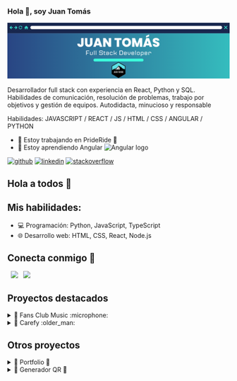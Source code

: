 ### Hola 👋, soy Juan Tomás
![header Juan Tomas, full stack developer](header.png)

Desarrollador full stack con experiencia en React, Python y SQL.
Habilidades de comunicación, resolución de problemas, trabajo
por objetivos y gestión de equipos. Autodidacta, minucioso y
responsable

Habilidades: JAVASCRIPT / REACT / JS / HTML / CSS / ANGULAR / PYTHON

- 🔭 Estoy trabajando en PrideRide :car:
- 🌱 Estoy aprendiendo Angular <img src="https://github.com/user-attachments/assets/f3cd6544-9e10-4d78-bde5-4ada400f26ae" width="30" alt="Angular logo">



[<img src='https://cdn.jsdelivr.net/npm/simple-icons@3.0.1/icons/github.svg' alt='github' height='40'>](https://github.com/JTomas88)  [<img src='https://cdn.jsdelivr.net/npm/simple-icons@3.0.1/icons/linkedin.svg' alt='linkedin' height='40'>](https://www.linkedin.com/in/jtomas88/)  [<img src='https://cdn.jsdelivr.net/npm/simple-icons@3.0.1/icons/stackoverflow.svg' alt='stackoverflow' height='40'>](https://stackoverflow.com/users/jtomas88)  


## Hola a todos 👋

## Mis habilidades:
- 💻 Programación: Python, JavaScript, TypeScript
- 🌐 Desarrollo web: HTML, CSS, React, Node.js

## Conecta conmigo 💬
&nbsp; <a href="https://www.linkedin.com/in/jtomas88/" target="_blank" rel="noopener noreferrer"><img src="https://img.icons8.com/plasticine/100/000000/linkedin.png" width="50" /></a>
&nbsp; <a href="mailto:juan.tomas88@hotmail.com" target="_blank" rel="noopener noreferrer"><img src="https://img.icons8.com/plasticine/100/000000/gmail.png"  width="50" /></a>




## Proyectos destacados
<details>
  <summary>📂 Fans Club Music :microphone:</summary>
  
  **Descripción:**  
  Esta página pretende crear un punto de unión para todos los seguidores de un concierto. Algunos apartados como los objetivos del club o la descripción o el artista son públicos. Otros, como las galerías de fotos o la participación en sorteos, requieren de un registro. La página hace uso de carrousel de foto, iframe de Youtube o React Chrono para la creación de un pequeño timeline.
  
  **Tecnologías utilizadas:**  
  - Python
  - Flask
  - SQLAlchemy
  - React
  - JWT Authenticator
  - API Google Maps
  - API Cloudinary
    
  
  **Enlace al repositorio:**  
  [Fans Club Music](https://github.com/JTomas88/FansClub_v.2)

  **Demo:** 
  

https://github.com/user-attachments/assets/7d65c193-3066-4547-b4dc-f089c789ede1






 
</details>

<details>
  <summary>📂 Carefy :older_man:</summary>
  
  **Descripción:**  
  Se presentó como proyecto final del Bootcamp impartido por 4Geeks Academy. La plataforma creada pretende vincular a cuidadores de personas mayores con familiares que tienen alguna necesidad de acompañamiento en este ámbito. Ofrece algunas secciones públicas como la propia descripción de la plataforma o un apartado de FAQs. Para poder hacer uso como tal de la plataforma es neceario estar registrado, bien como familiar o bien como cuidador. Los familiares publican anuncios cuando necesitan a un cuidador y estos se pueden postular a este anuncio, siendo el familiar quien escoge al cuidador entre todas las postulaciones. UNa vez contratado, el familiar puede dejar una reseña fiable sobre el servicio que ha recibido. 
  
  **Tecnologías utilizadas:**  
  - React
  - Python
  - Flask
  - SQLAlchemy
  - JWT Autentication
  - API Cloudinary  - 
  
  **Enlace al repositorio:**  
  [Carefy](https://github.com/JTomas88/Carefy-ProyectoFinal-)


</details>

## Otros proyectos
<details>
  <summary>📂 Portfolio 💼 </summary>
  
  **Descripción:**  
  Quise crear un curriculum interactivo donde aparezcan los aspectos más destacados. Aquí puedes ver mi experiencia laboral, proyectos que voy creando, cual ha sido mi formación y qué tecnologías manejo. 
  
  **Tecnologías utilizadas:**  
  - React
  - CSS
  - Bootstrap
  
    
  
  **Enlace al repositorio:**  
  [Portfolio](https://github.com/JTomas88/Portfolio)

  **Aquí puedes ver el resultado final:**<br>
  [Portfolio](https://jtomas88.github.io/Portfolio/)

</details>


<details>
  <summary>📂 Generador QR 💼 </summary>
  
  **Descripción:**  
  Es un proyecto sencillo, pero muy útil si queremos generar un codigo QR personalizado. Basta con introducir nuestra dirección o web o la página a la que queremos que nos lleve, clickar en un botón y...¡voilá!
Ya tendríamos generado nuestro propio QR. 
  
  **Tecnologías utilizadas:**  
  - Javascript (librería QR Code)
  - CSS
  - HTML
  
    
  
  **Enlace al repositorio:**  
  [Generador QR](https://github.com/JTomas88/generador_QR)

  **Prueba a escanearla :)** <br>  
  ![Imagen](QRLinkTree.jpg)

</details>



